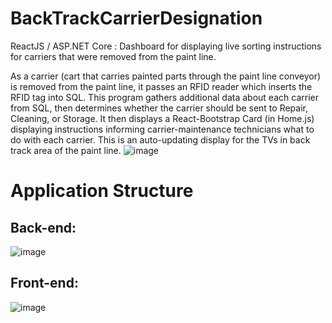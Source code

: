 # BackTrackCarrierDesignation

  ReactJS / ASP.NET Core : Dashboard for displaying live sorting instructions for carriers that were removed from the paint line.
  
  As a carrier (cart that carries painted parts through the paint line conveyor) is removed from the paint line, it passes an RFID reader which inserts the RFID tag into SQL. 
  This program gathers additional data about each carrier from SQL, then determines whether the carrier should be sent to Repair, Cleaning, or Storage. 
  It then displays a React-Bootstrap Card (in Home.js) displaying instructions informing carrier-maintenance technicians what to do with each carrier.
  This is an auto-updating display for the TVs in back track area of the paint line.
![image](https://user-images.githubusercontent.com/32852124/95091943-0ffe2480-06f5-11eb-8096-9c95583b6c9d.png)

# Application Structure
## Back-end:
![image](https://user-images.githubusercontent.com/32852124/94743601-a624fa00-0345-11eb-87c3-e854825b6fff.png)

## Front-end: 
![image](https://user-images.githubusercontent.com/32852124/94743847-0ae05480-0346-11eb-809a-5f3433977006.png)
